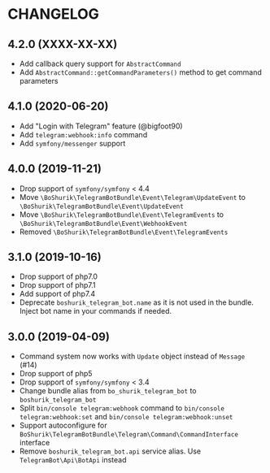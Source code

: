 CHANGELOG
=========

4.2.0 (XXXX-XX-XX)
------------------

* Add callback query support for `AbstractCommand`
* Add `AbstractCommand::getCommandParameters()` method to get command parameters

4.1.0 (2020-06-20)
------------------

* Add "Login with Telegram" feature (@bigfoot90)
* Add `telegram:webhook:info` command
* Add `symfony/messenger` support

4.0.0 (2019-11-21)
------------------

* Drop support of `symfony/symfony` < 4.4
* Move `\BoShurik\TelegramBotBundle\Event\Telegram\UpdateEvent` to `\BoShurik\TelegramBotBundle\Event\UpdateEvent`
* Move `\BoShurik\TelegramBotBundle\Event\TelegramEvents` to `\BoShurik\TelegramBotBundle\Event\WebhookEvent`
* Removed `\BoShurik\TelegramBotBundle\Event\TelegramEvents`

3.1.0 (2019-10-16)
------------------

* Drop support of php7.0
* Drop support of php7.1
* Add support of php7.4
* Deprecate `boshurik_telegram_bot.name` as it is not used in the bundle. Inject bot name in your commands if needed.

3.0.0 (2019-04-09)
------------------

* Command system now works with `Update` object instead of `Message` (#14)
* Drop support of php5
* Drop support of `symfony/symfony` < 3.4
* Change bundle alias from `bo_shurik_telegram_bot` to `boshurik_telegram_bot`
* Split `bin/console telegram:webhook` command to `bin/console telegram:webhook:set` 
and `bin/console telegram:webhook:unset`
* Support autoconfigure for `BoShurik\TelegramBotBundle\Telegram\Command\CommandInterface` interface
* Remove `boshurik_telegram_bot.api` service alias. Use `TelegramBot\Api\BotApi` instead